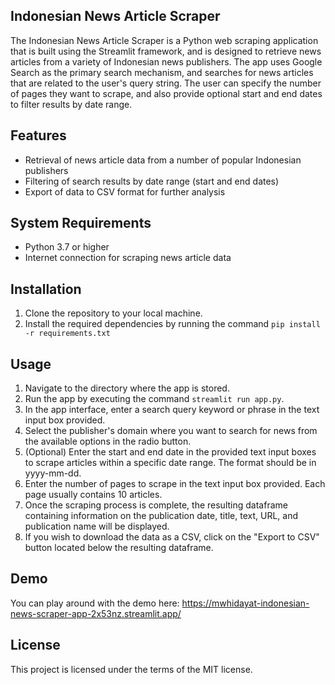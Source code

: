 ## Indonesian News Article Scraper

The Indonesian News Article Scraper is a Python web scraping application that is built using the Streamlit framework, and is designed to retrieve news articles from a variety of Indonesian news publishers. The app uses Google Search as the primary search mechanism, and searches for news articles that are related to the user's query string. The user can specify the number of pages they want to scrape, and also provide optional start and end dates to filter results by date range.

## Features

* Retrieval of news article data from a number of popular Indonesian publishers
* Filtering of search results by date range (start and end dates)
* Export of data to CSV format for further analysis

## System Requirements

* Python 3.7 or higher
* Internet connection for scraping news article data

## Installation

1. Clone the repository to your local machine.
2. Install the required dependencies by running the command `pip install -r requirements.txt`

## Usage

1. Navigate to the directory where the app is stored.
2. Run the app by executing the command `streamlit run app.py`.
3. In the app interface, enter a search query keyword or phrase in the text input box provided.
4. Select the publisher's domain where you want to search for news from the available options in the radio button.
5. (Optional) Enter the start and end date in the provided text input boxes to scrape articles within a specific date range. The format should be in yyyy-mm-dd.
6. Enter the number of pages to scrape in the text input box provided. Each page usually contains 10 articles.
7. Once the scraping process is complete, the resulting dataframe containing information on the publication date, title, text, URL, and publication name will be displayed.
8. If you wish to download the data as a CSV, click on the "Export to CSV" button located below the resulting dataframe.

## Demo

You can play around with the demo here: https://mwhidayat-indonesian-news-scraper-app-2x53nz.streamlit.app/


## License

This project is licensed under the terms of the MIT license.